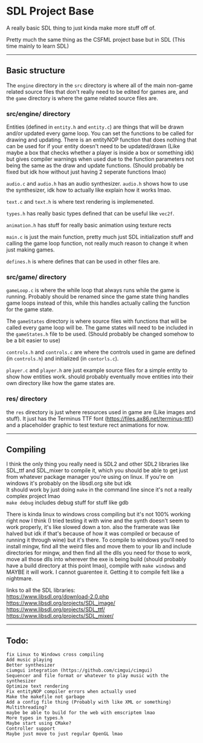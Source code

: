 # SDL Project Base
A really basic SDL thing to just kinda make more stuff off of.

Pretty much the same thing as the CSFML project base but in SDL (This time mainly to learn SDL)<br>

---

## Basic structure
The `engine` directory in the `src` directory is where all of the main non-game related source files that don't really need to be edited for games are, and the `game` directory is where the game related source files are.<br>

### src/engine/ directory
Entities (defined in `entity.h` and `entity.c`) are things that will be drawn and/or updated every game loop. You can set the functions to be called for drawing and updating. There is an entityNOP function that does nothing that can be used for if your entity doesn't need to be updated/drawn (Like maybe a box that checks whether a player is inside a box or something idk) but gives compiler warnings when used due to the function parameters not being the same as the draw and update functions. (Should probably be fixed but idk how without just having 2 seperate functions lmao)<br>

`audio.c` and `audio.h` has an audio synthesizer. `audio.h` shows how to use the synthesizer, idk how to actually like explain how it works lmao.<br>

`text.c` and `text.h` is where text rendering is implemeneted.<br>

`types.h` has really basic types defined that can be useful like `vec2f`.<br>

`animation.h` has stuff for really basic animation using texture rects<br>

`main.c` is just the main function, pretty much just SDL initialization stuff and calling the game loop function, not really much reason to change it when just making games.<br>

`defines.h` is where defines that can be used in other files are.<br>

### src/game/ directory
`gameLoop.c` is where the while loop that always runs while the game is running. Probably should be renamed since the game state thing handles game loops instead of this, while this handles actually calling the function for the game state.<br>

The `gameStates` directory is where source files with functions that will be called every game loop will be. The game states will need to be included in the `gameStates.h` file to be used. (Should probably be changed somehow to be a bit easier to use)<br>

`controls.h` and `controls.c` are where the controls used in game are defined (in `controls.h`) and initialized (in `contorls.c`).

`player.c` and `player.h` are just example source files for a simple entity to show how entities work. should probably eventually move entities into their own directory like how the game states are.

### res/ directory
the `res` directory is just where resources used in game are (Like images and stuff). It just has the Terminus TTF font (https://files.ax86.net/terminus-ttf/) and a placeholder graphic to test texture rect animations for now.

---

## Compiling
I think the only thing you really need is SDL2 and other SDL2 libraries like SDL_ttf and SDL_mixer to compile it, which you should be able to get just from whatever package manager you're using on linux. If you're on windows it's probably on the libsdl.org site but idk<br>
It should work by just doing `make` in the command line since it's not a really complex project lmao<br>
`make debug` includes debug stuff for stuff like gdb<br>

There is kinda linux to windows cross compiling but it's not 100% working right now I think (I tried testing it with wine and the synth doesn't seem to work properly, it's like slowed down a ton. also the framerate was like halved but idk if that's because of how it was compiled or because of running it through wine) but it's there. To compile to windows you'll need to install mingw, find all the weird files and move them to your lib and include directories for mingw, and then find all the dlls you need for those to work, move all those dlls into wherever the exe is being build (should probably have a build directory at this point lmao), compile with `make windows` and MAYBE it will work. I cannot guarentee it. Getting it to compile felt like a nightmare.<br>

links to all the SDL libraries:<br>
https://www.libsdl.org/download-2.0.php <br>
https://www.libsdl.org/projects/SDL_image/ <br>
https://www.libsdl.org/projects/SDL_ttf/ <br>
https://www.libsdl.org/projects/SDL_mixer/ <br>

---

## Todo:

`fix Linux to Windows cross compiling`<br>
`Add music playing`<br>
`Better synthesizer`<br>
`ciumgui integration (https://github.com/cimgui/cimgui)`<br>
`Sequencer and file format or whatever to play music with the synthesizer`<br>
`Optimize text rendering`<br>
`Fix entityNOP compiler errors when actually used`<br>
`Make the makefile not garbage`<br>
`Add a config file thing (Probably with like XML or something)`<br>
`Multithreading?`<br>
`maybe be able to build for the web with emscriptem lmao`<br>
`More types in types.h`<br>
`Maybe start using CMake?`<br>
`Controller support`<br>
`Maybe just move to just regular OpenGL lmao`<br>
